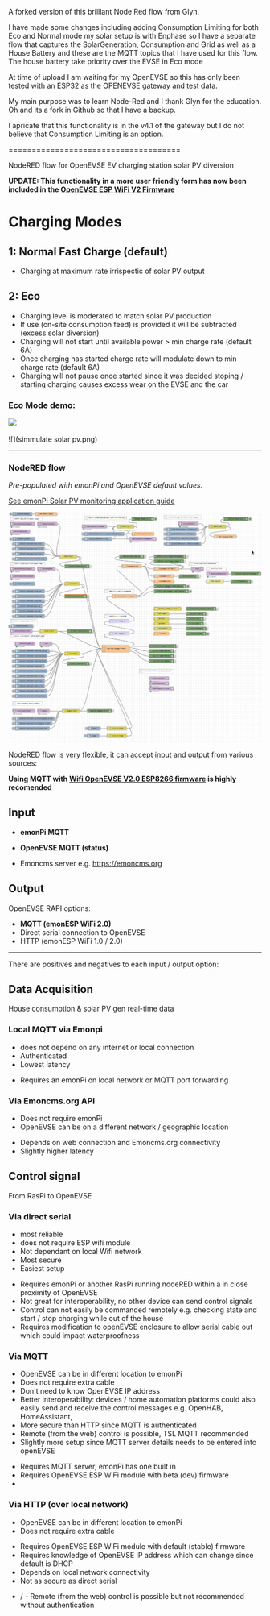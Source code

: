 A forked version of this brilliant Node Red flow from Glyn.

I have made some changes including adding Consumption Limiting for both Eco and Normal mode
my solar setup is with Enphase so I have a separate flow that captures the SolarGeneration, Consumption and Grid as well as a House Battery
and these are the MQTT topics that I have used for this flow. The house battery take priority over the EVSE in Eco mode

At time of upload I am waiting for my OpenEVSE so this has only been tested with an ESP32 as the OPENEVSE gateway and test data.

My main purpose was to learn Node-Red and I thank Glyn for the education.
Oh and its a fork in Github so that I have a backup.

I apricate that this functionality is in the v4.1 of the gateway but I do not believe that Consumption Limiting is an option. 


=====================================


NodeRED flow for OpenEVSE EV charging station solar PV diversion

**UPDATE: This functionality in a more user friendly form has now been included in the [OpenEVSE ESP WiFi V2 Firmware](github.com/OpenEVSE/ESP8266_WiFi_v2.x)**

# Charging Modes

## 1: Normal Fast Charge (default)

- Charging at maximum rate irrispectic of solar PV output


## 2: Eco

- Charging level is moderated to match solar PV production
- If use (on-site consumption feed) is provided it will be subtracted (excess solar diversion)
- Charging will not start until available power > min charge rate (default 6A)
- Once charging has started charge rate will modulate down to min charge rate (default 6A)
- Charging will not pause once started since it was decided stoping / starting charging causes excess wear on the EVSE and the car

### Eco Mode demo:

![](MySolar.png)

![](simmulate solar pv.png)


***

### NodeRED flow

*Pre-populated with emonPi and OpenEVSE default values.*

[See emonPi Solar PV monitoring application guide](https://https://guide.openenergymonitor.org/applications/solar-pv/)

![](openevse-solarpv-divert.png)

NodeRED flow is very flexible, it can accept input and output from various sources:

**Using MQTT with [Wifi OpenEVSE V2.0 ESP8266 firmware](https://https://github.com/OpenEVSE/ESP8266_WiFi_v2.x) is highly recomended**

## Input

- **emonPi MQTT**
- **OpenEVSE MQTT (status)**

- Emoncms server e.g. https://emoncms.org

## Output

OpenEVSE RAPI options:

- **MQTT (emonESP WiFi 2.0)**
- Direct serial connection to OpenEVSE
- HTTP (emonESP WiFi 1.0 / 2.0)


***

There are positives and negatives to each input / output option:

## Data Acquisition

House consumption & solar PV gen real-time data

### Local MQTT via Emonpi

+ does not depend on any internet or local connection
+ Authenticated
+ Lowest latency
- Requires an emonPi on local network or MQTT port forwarding

### Via Emoncms.org API

+ Does not require emonPi
+ OpenEVSE can be on a different network / geographic location
- Depends on web connection and Emoncms.org connectivity
- Slightly higher latency

## Control signal

From RasPi to OpenEVSE

### Via direct serial

+ most reliable
+ does not require ESP wifi module
+ Not dependant on local Wifi network
+ Most secure
+ Easiest setup
- Requires emonPi or another RasPi running nodeRED within a in close proximity of OpenEVSE
- Not great for interoperability, no other device can send control signals
- Control can not easily be commanded remotely e.g. checking state and start / stop charging while out of the house
- Requires modification to openEVSE enclosure to allow serial cable out which could impact waterproofness

### Via MQTT

+ OpenEVSE can be in different location to emonPi
+ Does not require extra cable
+ Don't need to know OpenEVSE IP address
+ Better interoperability: devices / home automation platforms could also easily send and receive the control messages e.g. OpenHAB, HomeAssistant,
+ More secure than HTTP since MQTT is authenticated
+ Remote (from the web) control is possible, TSL MQTT
recommended
+ Slightly more setup since MQTT server details needs to be entered into openEVSE
- Requires MQTT server, emonPi has one built in
- Requires OpenEVSE ESP WiFi module with beta (dev) firmware
-
### Via HTTP (over local network)

+ OpenEVSE can be in different location to emonPi
+ Does not require extra cable
- Requires OpenEVSE ESP WiFi module with default (stable) firmware
- Requires knowledge of OpenEVSE IP address which can change since default is DHCP
- Depends on local network connectivity
- Not as secure as direct serial
+ / - Remote (from the web) control is possible but not recommended without authentication


